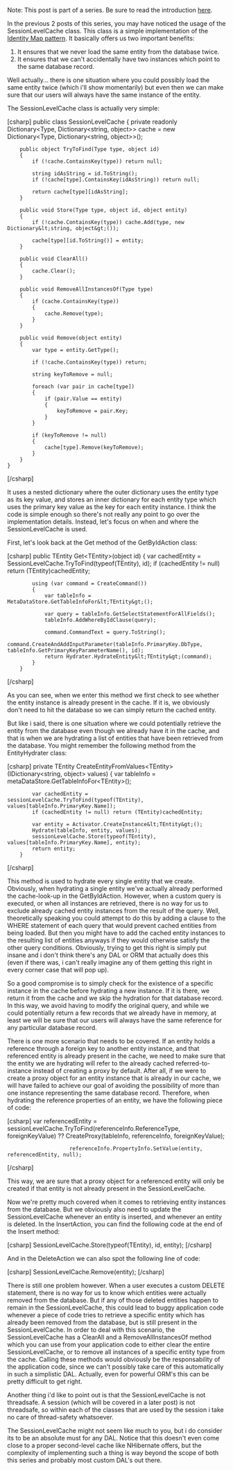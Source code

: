 Note: This post is part of a series.  Be sure to read the introduction <a href="http://davybrion.com/blog/2009/08/build-your-own-data-access-layer-series/">here</a>.

In the previous 2 posts of this series, you may have noticed the usage of the SessionLevelCache class. This class is a simple implementation of the <a href="http://martinfowler.com/eaaCatalog/identityMap.html">Identity Map pattern</a>.  It basically offers us two important benefits:
<ol>
	<li>It ensures that we never load the same entity from the database twice.</li>
	<li>It ensures that we can't accidentally have two instances which point to the same database record.</li>
</ol>

Well actually... there is one situation where you could possibly load the same entity twice (which i'll show momentarily) but even then we can make sure that our users will always have the same instance of the entity.

The SessionLevelCache class is actually very simple:

<div>
[csharp]
    public class SessionLevelCache
    {
        private readonly Dictionary&lt;Type, Dictionary&lt;string, object&gt;&gt; cache = new Dictionary&lt;Type, Dictionary&lt;string, object&gt;&gt;();
 
        public object TryToFind(Type type, object id)
        {
            if (!cache.ContainsKey(type)) return null;
 
            string idAsString = id.ToString();
            if (!cache[type].ContainsKey(idAsString)) return null;
 
            return cache[type][idAsString];
        }
 
        public void Store(Type type, object id, object entity)
        {
            if (!cache.ContainsKey(type)) cache.Add(type, new Dictionary&lt;string, object&gt;());
 
            cache[type][id.ToString()] = entity;
        }
 
        public void ClearAll()
        {
            cache.Clear();
        }
 
        public void RemoveAllInstancesOf(Type type)
        {
            if (cache.ContainsKey(type))
            {
                cache.Remove(type);
            }
        }
 
        public void Remove(object entity)
        {
            var type = entity.GetType();
 
            if (!cache.ContainsKey(type)) return;
 
            string keyToRemove = null;
 
            foreach (var pair in cache[type])
            {
                if (pair.Value == entity)
                {
                    keyToRemove = pair.Key;
                }
            }
 
            if (keyToRemove != null)
            {
                cache[type].Remove(keyToRemove);
            }
        }
    }
[/csharp]
</div>

It uses a nested dictionary where the outer dictionary uses the entity type as its key value, and stores an inner dictionary for each entity type which uses the primary key value as the key for each entity instance.  I think the code is simple enough so there's not really any point to go over the implementation details.  Instead, let's focus on when and where the SessionLevelCache is used.

First, let's look back at the Get method of the GetByIdAction class:

<div>
[csharp]
        public TEntity Get&lt;TEntity&gt;(object id)
        {
            var cachedEntity = SessionLevelCache.TryToFind(typeof(TEntity), id);
            if (cachedEntity != null) return (TEntity)cachedEntity;
 
            using (var command = CreateCommand())
            {
                var tableInfo = MetaDataStore.GetTableInfoFor&lt;TEntity&gt;();
 
                var query = tableInfo.GetSelectStatementForAllFields();
                tableInfo.AddWhereByIdClause(query);
 
                command.CommandText = query.ToString();
                command.CreateAndAddInputParameter(tableInfo.PrimaryKey.DbType, tableInfo.GetPrimaryKeyParameterName(), id);
                return Hydrater.HydrateEntity&lt;TEntity&gt;(command);
            }
        }
[/csharp]
</div>

As you can see, when we enter this method we first check to see whether the entity instance is already present in the cache.  If it is, we obviously don't need to hit the database so we can simply return the cached entity.

But like i said, there is one situation where we could potentially retrieve the entity from the database even though we already have it in the cache, and that is when we are hydrating a list of entities that have been retrieved from the database.  You might remember the following method from the EntityHydrater class:

<div>
[csharp]
        private TEntity CreateEntityFromValues&lt;TEntity&gt;(IDictionary&lt;string, object&gt; values)
        {
            var tableInfo = metaDataStore.GetTableInfoFor&lt;TEntity&gt;();
 
            var cachedEntity = sessionLevelCache.TryToFind(typeof(TEntity), values[tableInfo.PrimaryKey.Name]);
            if (cachedEntity != null) return (TEntity)cachedEntity;
 
            var entity = Activator.CreateInstance&lt;TEntity&gt;();
            Hydrate(tableInfo, entity, values);
            sessionLevelCache.Store(typeof(TEntity), values[tableInfo.PrimaryKey.Name], entity);
            return entity;
        }
[/csharp]
</div>

This method is used to hydrate every single entity that we create.  Obviously, when hydrating a single entity we've actually already performed the cache-look-up in the GetByIdAction.  However, when a custom query is executed, or when all instances are retrieved, there is no way for us to exclude already cached entity instances from the result of the query.  Well, theoretically speaking you could attempt to do this by adding a clause to the WHERE statement of each query that would prevent cached entities from being loaded.  But then you might have to add the cached entity instances to the resulting list of entities anyways if they would otherwise satisfy the other query conditions.  Obviously, trying to get this right is simply put insane and i don't think there's any DAL or ORM that actually does this (even if there was, i can't really imagine any of them getting this right in every corner case that will pop up).  

So a good compromise is to simply check for the existence of a specific instance in the cache before hydrating a new instance.  If it is there, we return it from the cache and we skip the hydration for that database record.  In this way, we avoid having to modify the original query, and while we could potentially return a few records that we already have in memory, at least we will be sure that our users will always have the same reference for any particular database record.

There is one more scenario that needs to be covered.  If an entity holds a reference through a foreign key to another entity instance, and that referenced entity is already present in the cache, we need to make sure that the entity we are hydrating will refer to the already cached referred-to-instance instead of creating a proxy by default.  After all, if we were to create a proxy object for an entity instance that is already in our cache, we will have failed to achieve our goal of avoiding the possibility of more than one instance representing the same database record.  Therefore, when hydrating the reference properties of an entity, we have the following piece of code:

<div>
[csharp]
                        var referencedEntity = sessionLevelCache.TryToFind(referenceInfo.ReferenceType, foreignKeyValue) ??
                                               CreateProxy(tableInfo, referenceInfo, foreignKeyValue);
 
                        referenceInfo.PropertyInfo.SetValue(entity, referencedEntity, null);
[/csharp]
</div>

This way, we are sure that a proxy object for a referenced entity will only be created if that entity is not already present in the SessionLevelCache.

Now we're pretty much covered when it comes to retrieving entity instances from the database.  But we obviously also need to update the SessionLevelCache whenever an entity is inserted, and whenever an entity is deleted.  In the InsertAction, you can find the following code at the end of the Insert method:

<div>
[csharp]
                SessionLevelCache.Store(typeof(TEntity), id, entity);
[/csharp]
</div>

And in the DeleteAction we can also spot the following line of code:

<div>
[csharp]
                SessionLevelCache.Remove(entity);
[/csharp]
</div>

There is still one problem however.  When a user executes a custom DELETE statement, there is no way for us to know which entities were actually removed from the database.  But if any of those deleted entities happen to remain in the SessionLevelCache, this could lead to buggy application code whenever a piece of code tries to retrieve a specific entity which has already been removed from the database, but is still present in the SessionLevelCache.  In order to deal with this scenario, the SessionLevelCache has a ClearAll and a RemoveAllInstancesOf method which you can use from your application code to either clear the entire SessionLevelCache, or to remove all instances of a specific entity type from the cache.  Calling these methods would obviously be the responsability of the application code, since we can't possibly take care of this automatically in such a simplistic DAL.  Actually, even for powerful ORM's this can be pretty difficult to get right.

Another thing i'd like to point out is that the SessionLevelCache is not threadsafe.  A session (which will be covered in a later post) is not threadsafe, so within each of the classes that are used by the session i take no care of thread-safety whatsoever.

The SessionLevelCache might not seem like much to you, but i do consider its to be an absolute must for any DAL.  Notice that this doesn't even come close to a proper second-level cache like NHibernate offers, but the complexity of implementing such a thing is way beyond the scope of both this series and probably most custom DAL's out there.